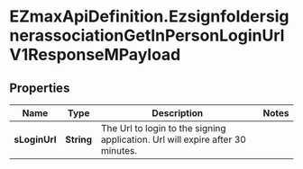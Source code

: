 # EZmaxApiDefinition.EzsignfoldersignerassociationGetInPersonLoginUrlV1ResponseMPayload

## Properties

Name | Type | Description | Notes
------------ | ------------- | ------------- | -------------
**sLoginUrl** | **String** | The Url to login to the signing application.    Url will expire after 30 minutes.   | 


